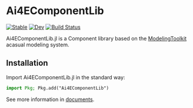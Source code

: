 # Ai4EComponentLib

[![Stable](https://img.shields.io/badge/docs-stable-blue.svg)](https://ai4energy.github.io/Ai4EComponentLib.jl/stable/)
[![Dev](https://img.shields.io/badge/docs-dev-blue.svg)](https://ai4energy.github.io/Ai4EComponentLib.jl/dev/)
[![Build Status](https://github.com/ai4energy/Ai4EComponentLib.jl/workflows/CI/badge.svg)](https://github.com/ai4energy/Ai4EComponentLib.jl/actions?query=workflow%3ACI)

Ai4EComponentLib.jl is a Component library based on the [ModelingToolkit](https://mtk.sciml.ai/dev/) acasual modeling system.

## Installation

Import Ai4EComponentLib.jl in the standard way:

```julia
import Pkg; Pkg.add("Ai4EComponentLib")
```

See more information in [documents](https://ai4energy.github.io/Ai4EComponentLib.jl/dev/).

